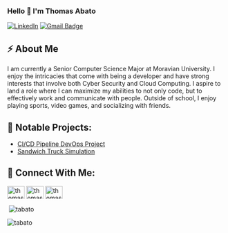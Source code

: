 ### Hello 👋 I'm Thomas Abato

<a href="https://www.linkedin.com/in/thomasabato/" target="_blank"><img src="https://img.shields.io/badge/LinkedIn-%230077B5.svg?&style=flat-square&logo=linkedin&logoColor=white" alt="LinkedIn"></a> 
[![Gmail Badge](https://img.shields.io/badge/-Email-c14438?style=flat&logo=Gmail&logoColor=white&link=mailto:abatot@moravian.edu)](mailto:abatot@moravian.edu)


## ⚡ About Me
I am currently a Senior Computer Science Major at Moravian University. I enjoy the intricacies that come with being a developer and have strong interests that involve both Cyber Security and Cloud Computing. I aspire to land a role where I can maximize my abilities to not only code, but to effectively work and communicate with people. Outside of school, I enjoy playing sports, video games, and socializing with friends. 

## 📍 Notable Projects:
* [CI/CD Pipeline DevOps Project](https://github.com/cs220s22/CICD-Pipeline-TCR)
* [Sandwich Truck Simulation](https://github.com/tabato/sandwichTruckProj.)

## 📱 Connect With Me:
<p align="left">
<a href="https://twitter.com/thomasabato" target="blank"><img align="center" src="https://raw.githubusercontent.com/rahuldkjain/github-profile-readme-generator/master/src/images/icons/Social/twitter.svg" alt="thomasabato" height="30" width="40" /></a>
<a href="https://linkedin.com/in/thomasabato" target="blank"><img align="center" src="https://raw.githubusercontent.com/rahuldkjain/github-profile-readme-generator/master/src/images/icons/Social/linked-in-alt.svg" alt="thomasabato" height="30" width="40" /></a>
<a href="https://instagram.com/thomasabatojr" target="blank"><img align="center" src="https://raw.githubusercontent.com/rahuldkjain/github-profile-readme-generator/master/src/images/icons/Social/instagram.svg" alt="thomasabatojr" height="30" width="40" /></a>
</p>

<p>&nbsp;<img align="center" src="https://github-readme-stats.vercel.app/api?username=tabato&show_icons=true&locale=en" alt="tabato" /></p>

<p><img align="center" src="https://github-readme-streak-stats.herokuapp.com/?user=tabato&" alt="tabato" /></p>
